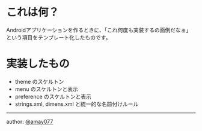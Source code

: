 # これは何？

Androidアプリケーションを作るときに、「これ何度も実装するの面倒だなぁ」という項目をテンプレート化したものです。

# 実装したもの

* theme のスケルトン
* menu のスケルトンと表示
* preference のスケルトンと表示
* strings.xml, dimens.xml と統一的な名前付けルール

----
author: [@amay077](http://twitter.com/amay077)
